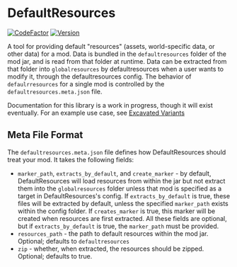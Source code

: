 # DefaultResources

[![CodeFactor](https://www.codefactor.io/repository/github/lukebemish/defaultresources/badge?style=for-the-badge)](https://www.codefactor.io/repository/github/lukebemish/defaultresources)
[![Version](https://img.shields.io/badge/dynamic/xml?style=for-the-badge&color=blue&label=Latest%20Version&prefix=v&query=metadata%2F%2Flatest&url=https%3A%2F%2Fmaven.lukebemish.dev%2Freleases%2Fdev%2Flukebemish%2Fdefaultresources%2Fdefaultresources-common-1.19.4%2Fmaven-metadata.xml)](https://maven.lukebemish.dev/html/releases/dev/lukebemish/defaultresources/)

A tool for providing default "resources" (assets, world-specific data, or other data) for a mod. Data is bundled in the `defaultresources` folder of the mod jar, and is read from that folder at runtime. Data can be extracted from that folder into `globalresources` by defaultresources when a user wants to modify it, through the defaultresources config. The behavior of `defaulrresources` for a single mod is controlled by the `defaultresources.meta.json` file.

Documentation for this library is a work in progress, though it will exist eventually. For an example use case, see [Excavated Variants](https://github.com/lukebemish/excavated_variants)

## Meta File Format

The `defaultresources.meta.json` file defines how DefaultResources should treat your mod. It takes the following fields:

* `marker_path`, `extracts_by_default`, and `create_marker` - by default, DefaultResources will load resources from
within the jar but not extract them into the `globalresources` folder unless that mod is specified as a target in
DefaultResources's config. If `extracts_by_default` is true, these files will be extracted by default, unless the
specified `marker_path` exists within the config folder. If `creates_marker` is true, this marker will be created when
resources are first extracted. All these fields are optional, but if `extracts_by_default` is true, the `marker_path`
must be provided.
* `resources_path` - the path to default resources within the mod jar. Optional; defaults to `defaultresources`
* `zip` - whether, when extracted, the resources should be zipped. Optional; defaults to true.
